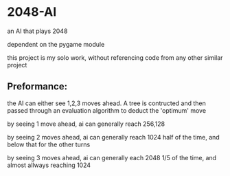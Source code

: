 # 2048-AI
an AI that plays 2048

dependent on the pygame module

this project is my solo work, without referencing code from any other similar project

## Preformance:
the AI can either see 1,2,3 moves ahead. A tree is contructed and then passed through an evaluation algorithm to deduct the 'optimum' move

by seeing 1 move ahead, ai can generally reach 256,128

by seeing 2 moves ahead, ai can generally reach 1024 half of the time, and below that for the other turns

by seeing 3 moves ahead, ai can generally each 2048 1/5 of the time, and almost allways reaching 1024
